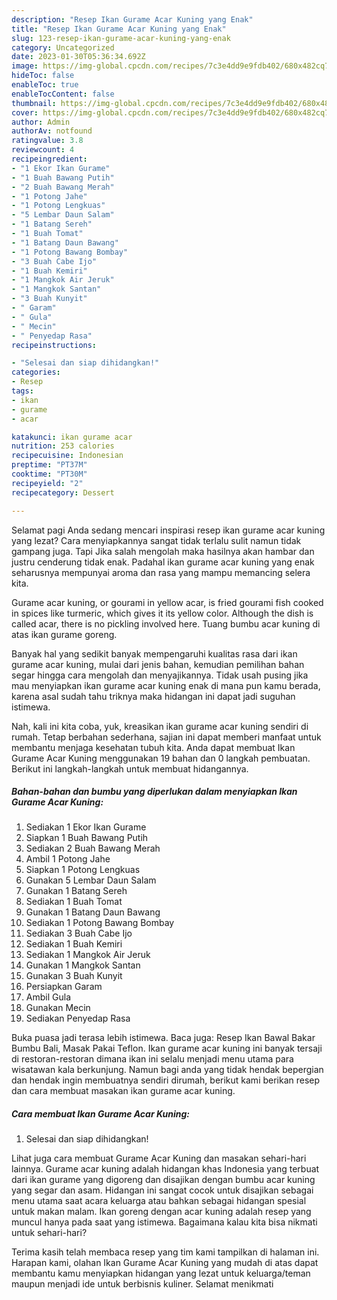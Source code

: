 ```yaml
---
description: "Resep Ikan Gurame Acar Kuning yang Enak"
title: "Resep Ikan Gurame Acar Kuning yang Enak"
slug: 123-resep-ikan-gurame-acar-kuning-yang-enak
category: Uncategorized
date: 2023-01-30T05:36:34.692Z
image: https://img-global.cpcdn.com/recipes/7c3e4dd9e9fdb402/680x482cq70/ikan-gurame-acar-kuning-foto-resep-utama.jpg
hideToc: false
enableToc: true
enableTocContent: false
thumbnail: https://img-global.cpcdn.com/recipes/7c3e4dd9e9fdb402/680x482cq70/ikan-gurame-acar-kuning-foto-resep-utama.jpg
cover: https://img-global.cpcdn.com/recipes/7c3e4dd9e9fdb402/680x482cq70/ikan-gurame-acar-kuning-foto-resep-utama.jpg
author: Admin
authorAv: notfound
ratingvalue: 3.8
reviewcount: 4
recipeingredient:
- "1 Ekor Ikan Gurame"
- "1 Buah Bawang Putih"
- "2 Buah Bawang Merah"
- "1 Potong Jahe"
- "1 Potong Lengkuas"
- "5 Lembar Daun Salam"
- "1 Batang Sereh"
- "1 Buah Tomat"
- "1 Batang Daun Bawang"
- "1 Potong Bawang Bombay"
- "3 Buah Cabe Ijo"
- "1 Buah Kemiri"
- "1 Mangkok Air Jeruk"
- "1 Mangkok Santan"
- "3 Buah Kunyit"
- " Garam"
- " Gula"
- " Mecin"
- " Penyedap Rasa"
recipeinstructions:

- "Selesai dan siap dihidangkan!"
categories:
- Resep
tags:
- ikan
- gurame
- acar

katakunci: ikan gurame acar 
nutrition: 253 calories
recipecuisine: Indonesian
preptime: "PT37M"
cooktime: "PT30M"
recipeyield: "2"
recipecategory: Dessert

---
```



Selamat pagi Anda sedang mencari inspirasi resep ikan gurame acar kuning yang lezat? Cara menyiapkannya sangat tidak terlalu sulit namun tidak gampang juga. Tapi Jika salah mengolah maka hasilnya akan hambar dan justru cenderung tidak enak. Padahal ikan gurame acar kuning yang enak seharusnya mempunyai aroma dan rasa yang mampu memancing selera kita.


Gurame acar kuning, or gourami in yellow acar, is fried gourami fish cooked in spices like turmeric, which gives it its yellow color. Although the dish is called acar, there is no pickling involved here. Tuang bumbu acar kuning di atas ikan gurame goreng.

Banyak hal yang sedikit banyak mempengaruhi kualitas rasa dari ikan gurame acar kuning, mulai dari jenis bahan, kemudian pemilihan bahan segar hingga cara mengolah dan menyajikannya. Tidak usah pusing jika mau menyiapkan ikan gurame acar kuning enak di mana pun kamu berada, karena asal sudah tahu triknya maka hidangan ini dapat jadi suguhan istimewa.


Nah, kali ini kita coba, yuk, kreasikan ikan gurame acar kuning sendiri di rumah. Tetap berbahan sederhana, sajian ini dapat memberi manfaat untuk membantu menjaga kesehatan tubuh kita. Anda dapat membuat Ikan Gurame Acar Kuning menggunakan 19 bahan dan 0 langkah pembuatan. Berikut ini langkah-langkah untuk membuat hidangannya.

<!--inarticleads1-->

##### Bahan-bahan dan bumbu yang diperlukan dalam menyiapkan Ikan Gurame Acar Kuning:

1. Sediakan 1 Ekor Ikan Gurame
1. Siapkan 1 Buah Bawang Putih
1. Sediakan 2 Buah Bawang Merah
1. Ambil 1 Potong Jahe
1. Siapkan 1 Potong Lengkuas
1. Gunakan 5 Lembar Daun Salam
1. Gunakan 1 Batang Sereh
1. Sediakan 1 Buah Tomat
1. Gunakan 1 Batang Daun Bawang
1. Sediakan 1 Potong Bawang Bombay
1. Sediakan 3 Buah Cabe Ijo
1. Sediakan 1 Buah Kemiri
1. Sediakan 1 Mangkok Air Jeruk
1. Gunakan 1 Mangkok Santan
1. Gunakan 3 Buah Kunyit
1. Persiapkan  Garam
1. Ambil  Gula
1. Gunakan  Mecin
1. Sediakan  Penyedap Rasa


Buka puasa jadi terasa lebih istimewa. Baca juga: Resep Ikan Bawal Bakar Bumbu Bali, Masak Pakai Teflon. Ikan gurame acar kuning ini banyak tersaji di restoran-restoran dimana ikan ini selalu menjadi menu utama para wisatawan kala berkunjung. Namun bagi anda yang tidak hendak bepergian dan hendak ingin membuatnya sendiri dirumah, berikut kami berikan resep dan cara membuat masakan ikan gurame acar kuning. 

<!--inarticleads2-->

##### Cara membuat Ikan Gurame Acar Kuning:


1. Selesai dan siap dihidangkan!

Lihat juga cara membuat Gurame Acar Kuning dan masakan sehari-hari lainnya. Gurame acar kuning adalah hidangan khas Indonesia yang terbuat dari ikan gurame yang digoreng dan disajikan dengan bumbu acar kuning yang segar dan asam. Hidangan ini sangat cocok untuk disajikan sebagai menu utama saat acara keluarga atau bahkan sebagai hidangan spesial untuk makan malam. Ikan goreng dengan acar kuning adalah resep yang muncul hanya pada saat yang istimewa. Bagaimana kalau kita bisa nikmati untuk sehari-hari? 

Terima kasih telah membaca resep yang tim kami tampilkan di halaman ini. Harapan kami, olahan Ikan Gurame Acar Kuning yang mudah di atas dapat membantu kamu menyiapkan hidangan yang lezat untuk keluarga/teman maupun menjadi ide untuk berbisnis kuliner. Selamat menikmati
